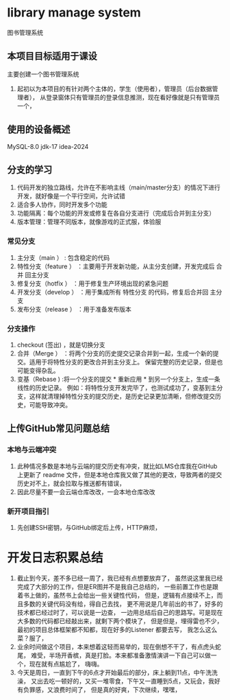 # library manage system

图书管理系统

## 本项目目标适用于课设
主要创建一个图书管理系统

1. 起初以为本项目的有针对两个主体的，学生（使用者），管理员（后台数据管理者），
   从登录窗体只有管理员的登录信息推测，现在看好像就是只有管理员一个，



## 使用的设备概述
MySQL-8.0
jdk-17
idea-2024


## 分支的学习
1. 代码开发的独立路线，允许在不影响主线（main/master分支）的情况下进行开发，就好像是一个平行空间，允许试错
2. 适合多人协作，同时开发多个功能
3. 功能隔离：每个功能的开发或修复在各自分支进行（完成后合并到主分支）
4. 版本管理：管理不同版本，就像游戏的正式服，体验服

### 常见分支
1. 主分支（main ） : 包含稳定的代码
2. 特性分支（feature ） ：主要用于开发新功能，从主分支创建，开发完成后 合并 回主分支
3. 修复分支（hotfix ） ：用于修复生产环境出现的紧急问题
4. 开发分支（develop ） ：用于集成所有 特性分支 的代码，修复后合并回 主分支
5. 发布分支（release ） ：用于准备发布版本

### 分支操作
1. checkout (签出) ，就是切换分支
2. 合并（Merge ） ：将两个分支的历史提交记录合并到一起，生成一个新的提交。适用于将特性分支的更改合并到主分支上。
   保留完整的历史记录，但是也可能变得杂乱。
3. 变基（Rebase ) :将一个分支的提交 * 重新应用 * 到另一个分支上，生成一条线性的历史记录。
   例如：将特性分支开发完毕了，也测试成功了，变基到主分支，这样就清理掉特性分支的提交历史，是历史记录更加清晰，但修改提交历史，可能导致冲突。

## 上传GitHub常见问题总结

### 本地与云端冲突
1. 此种情况多数是本地与云端的提交历史有冲突，就比如LMS仓库我在GitHub上更新了 readme 文件，但是本地仓库我又做了其他的更改，导致两者的提交历史对不上，就会拉取与推送都有错误，
2. 因此尽量不要一会云端仓库改改，一会本地仓库改改

### 新开项目指引
1. 先创建SSH密钥，与GitHub绑定后上传，HTTP麻烦，


# 开发日志积累总结
1. 截止到今天，差不多已经一周了，我已经有点想要放弃了，
虽然说这里我已经完成了大部分的工作，但是ER图并不是我自己总结的，
一些前置工作也是跟着书上做的，虽然书上会给出一些关键性代码，
但是，逻辑有点接续不上，而且多数的关键代码没有给，得自己去找，
更不用说是几年前出的书了，好多的技术都已经过时了，可以说是一边查，
一边用总结后自己的思路写。可是现在大多数的代码都已经敲出来，就剩下两个模块了，
但是但是，埋得雷也不少，最初的项目总体框架都不知都，现在好多的Listener 都要去写，
我怎么这么菜？服了，
2. 业余时间做这个项目，本来想着这轻而易举的，现在倒想不干了，有点虎头蛇尾，
难受，半场开香槟，真是打脸。本来都准备激情演讲一下自己可以做一个，现在就有点尴尬了，
嗨嗨。
3. 今天是周日，一直到下午的6点才开始最后的部分，床上躺到11点，中午洗洗澡，
又出去吃一顿好的，又买一堆零食，下午又一直睡到5点，又玩会，我好有负罪感，又浪费时间了，
但是真的好爽，下次继续，嘿嘿，
